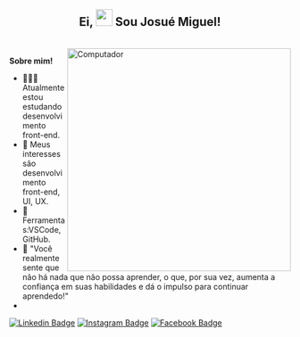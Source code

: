 <div align = "center">

##  Ei, <img src = "https://raw.githubusercontent.com/iampavangandhi/iampavangandhi/master/gifs/Hi.gif" width = "30px"> Sou Josué Miguel! </h2>

<br />
</div>

<img src="https://camo.githubusercontent.com/7b74c6396b4fe40895b2d3da58b95e97abbd2e15c5ef58be30e954fc1b059da8/68747470733a2f2f692e696d6775722e636f6d2f384d75705a48592e676966" min-width="400px" max-width="400px" width="400px" align="right" alt="Computador">

**Sobre mim!**

- 👨🏽‍💻 Atualmente estou estudando desenvolvimento front-end.
- 🤔 Meus interesses são desenvolvimento front-end, UI, UX.
- 💼 Ferramentas:VSCode, GitHub.
- 💬 "Você realmente sente que não há nada que não possa aprender, o que, por sua vez, aumenta a confiança em suas habilidades e dá o impulso para continuar aprendedo!"
- 
[![Linkedin Badge](https://img.shields.io/badge/linkedin-%230077B5.svg?&style=flat-square&logo=linkedin&logoColor=white)](https://www.linkedin.com/in/josu%C3%A9-miguel-0b06b9214/)  [![Instagram Badge](https://img.shields.io/badge/instagram-%23E4405F.svg?&style=flat-square&logo=instagram&logoColor=white)](https://www.instagram.com/josue_blessed/) [![Facebook Badge](https://img.shields.io/badge/facebook-%231877F2.svg?&style=flat-square&logo=facebook&logoColor=white)](https://web.facebook.com/Josue.DrumMan/)
